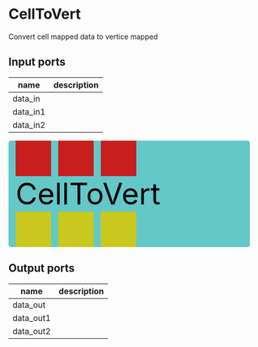 
# CellToVert
Convert cell mapped data to vertice mapped

## Input ports
|name|description|
|-|-|
|data_in||
|data_in1||
|data_in2||


<svg width="475.99999999999994" height="210" >
<rect x="0" y="0" width="475.99999999999994" height="210" rx="5" ry="5" style="fill:#64c8c8ff;" />
<rect x="14.0" y="0" width="70" height="70" rx="0" ry="0" style="fill:#c81e1eff;" >
<title>data_in</title></rect>
<title>data_in</title></rect><rect x="98.0" y="0" width="70" height="70" rx="0" ry="0" style="fill:#c81e1eff;" >
<title>data_in1</title></rect>
<title>data_in1</title></rect><rect x="182.0" y="0" width="70" height="70" rx="0" ry="0" style="fill:#c81e1eff;" >
<title>data_in2</title></rect>
<title>data_in2</title></rect><rect x="14.0" y="140" width="70" height="70" rx="0" ry="0" style="fill:#c8c81eff;" >
<title>data_out</title></rect>
<rect x="98.0" y="140" width="70" height="70" rx="0" ry="0" style="fill:#c8c81eff;" >
<title>data_out1</title></rect>
<rect x="182.0" y="140" width="70" height="70" rx="0" ry="0" style="fill:#c8c81eff;" >
<title>data_out2</title></rect>
<text x="14.0" y="126.0" font-size="4.2em">CellToVert</text></svg>

## Output ports
|name|description|
|-|-|
|data_out||
|data_out1||
|data_out2||

